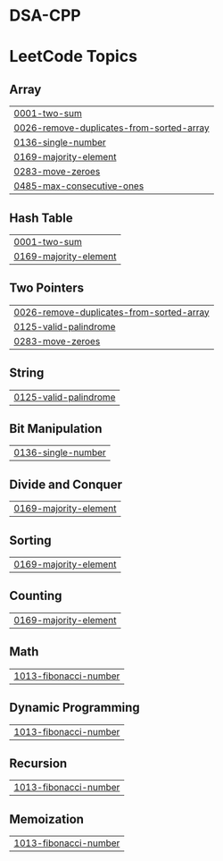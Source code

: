 # DSA-CPP
<!---LeetCode Topics Start-->
# LeetCode Topics
## Array
|  |
| ------- |
| [0001-two-sum](https://github.com/Bharamdev/DSA-CPP/tree/master/0001-two-sum) |
| [0026-remove-duplicates-from-sorted-array](https://github.com/Bharamdev/DSA-CPP/tree/master/0026-remove-duplicates-from-sorted-array) |
| [0136-single-number](https://github.com/Bharamdev/DSA-CPP/tree/master/0136-single-number) |
| [0169-majority-element](https://github.com/Bharamdev/DSA-CPP/tree/master/0169-majority-element) |
| [0283-move-zeroes](https://github.com/Bharamdev/DSA-CPP/tree/master/0283-move-zeroes) |
| [0485-max-consecutive-ones](https://github.com/Bharamdev/DSA-CPP/tree/master/0485-max-consecutive-ones) |
## Hash Table
|  |
| ------- |
| [0001-two-sum](https://github.com/Bharamdev/DSA-CPP/tree/master/0001-two-sum) |
| [0169-majority-element](https://github.com/Bharamdev/DSA-CPP/tree/master/0169-majority-element) |
## Two Pointers
|  |
| ------- |
| [0026-remove-duplicates-from-sorted-array](https://github.com/Bharamdev/DSA-CPP/tree/master/0026-remove-duplicates-from-sorted-array) |
| [0125-valid-palindrome](https://github.com/Bharamdev/DSA-CPP/tree/master/0125-valid-palindrome) |
| [0283-move-zeroes](https://github.com/Bharamdev/DSA-CPP/tree/master/0283-move-zeroes) |
## String
|  |
| ------- |
| [0125-valid-palindrome](https://github.com/Bharamdev/DSA-CPP/tree/master/0125-valid-palindrome) |
## Bit Manipulation
|  |
| ------- |
| [0136-single-number](https://github.com/Bharamdev/DSA-CPP/tree/master/0136-single-number) |
## Divide and Conquer
|  |
| ------- |
| [0169-majority-element](https://github.com/Bharamdev/DSA-CPP/tree/master/0169-majority-element) |
## Sorting
|  |
| ------- |
| [0169-majority-element](https://github.com/Bharamdev/DSA-CPP/tree/master/0169-majority-element) |
## Counting
|  |
| ------- |
| [0169-majority-element](https://github.com/Bharamdev/DSA-CPP/tree/master/0169-majority-element) |
## Math
|  |
| ------- |
| [1013-fibonacci-number](https://github.com/Bharamdev/DSA-CPP/tree/master/1013-fibonacci-number) |
## Dynamic Programming
|  |
| ------- |
| [1013-fibonacci-number](https://github.com/Bharamdev/DSA-CPP/tree/master/1013-fibonacci-number) |
## Recursion
|  |
| ------- |
| [1013-fibonacci-number](https://github.com/Bharamdev/DSA-CPP/tree/master/1013-fibonacci-number) |
## Memoization
|  |
| ------- |
| [1013-fibonacci-number](https://github.com/Bharamdev/DSA-CPP/tree/master/1013-fibonacci-number) |
<!---LeetCode Topics End-->